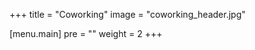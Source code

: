 +++
title = "Coworking"
image = "coworking_header.jpg"

[menu.main]
  pre = "<i class='fa fa-building'></i>"
  weight = 2
+++
